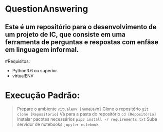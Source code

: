 # QuestionAnswering
## Este é um repositório para o desenvolvimento de um projeto de IC, que consiste em uma ferramenta de perguntas e respostas com enfâse em linguagem informal.

#Requisitos:
- Python3.6 ou superior.
- virtualENV

# Execução Padrão:
> Prepare o ambiente ```vitualenv [nomeDaVM]```
> Clone o repositório ```git clone [Repositório]```
> Vá para a pasta do repositório ```cd [Repositório]```
> Instalar pacotes necessários ```pip3 install -r requirements.txt```
> Suba servidor de notebooks ```jupyter notebook```
